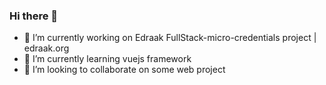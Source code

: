 ### Hi there 👋
- 🔭 I’m currently working on Edraak FullStack-micro-credentials project | edraak.org
- 🌱 I’m currently learning vuejs framework 
- 👯 I’m looking to collaborate on some web project
<!--
**AmineHeroual/AmineHeroual** is a ✨ _special_ ✨ repository because its `README.md` (this file) appears on your GitHub profile.

Here are some ideas to get you started:

- 🔭 I’m currently working on ...
- 🌱 I’m currently learning ...
- 👯 I’m looking to collaborate on ...
- 🤔 I’m looking for help with ...
- 💬 Ask me about ...
- 📫 How to reach me: ...
- 😄 Pronouns: ...
- ⚡ Fun fact: ...
-->
